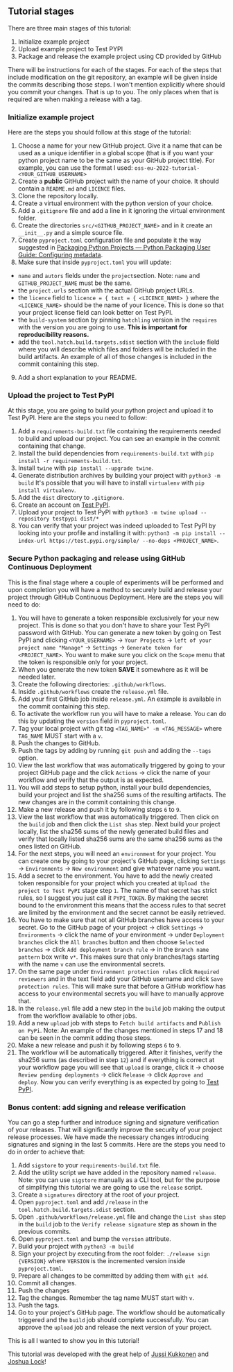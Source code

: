 ## Tutorial stages
There are three main stages of this tutorial:

1. Initialize example project
2. Upload example project to Test PYPI
3. Package and release the example project using CD provided by GitHub

There will be instructions for each of the stages.
For each of the steps that include modification on the git repository, an example
will be given inside the commits describing those steps.
I won't mention explicitly where should you commit your changes. That is up to you.
The only places when that is required are when making a release with a tag.

### Initialize example project

Here are the steps you should follow at this stage of the tutorial:
1. Choose a name for your new GitHub project. Give it a name that can be used as a
unique identifier in a global scope (that is if you want your python project
name to be the same as your GitHub project title). For example, you can use
the format I used: `oss-eu-2022-tutorial-<YOUR_GITHUB_USERNAME>`
2. Create a **public** GitHub project with the name of your choice. It should
contain a `README.md` and `LICENCE` files.
3. Clone the repository locally.
4. Create a virtual environment with the python version of your choice.
5. Add a `.gitignore` file and add a line in it ignoring the virtual environment
folder.
6. Create the directories `src/<GITHUB_PROJECT_NAME>` and in it create
an `__init__.py` and a simple source file.
7. Create `pyproject.toml` configuration file and populate it the way
suggested in [Packaging Python Projects — Python Packaging User Guide: Configuring metadata](https://packaging.python.org/en/latest/tutorials/packaging-projects/#configuring-metadata).
8. Make sure that inside `pyproject.toml` you will update:
- `name` and `autors` fields under the `project`section.
Note: `name` and `GITHUB_PROJECT_NAME` must be the same.
- the `project.urls` section with the actual GitHub project URLs.
- the `licence` field to
`licence = { text = { <LICENCE_NAME> }` where the `<LICENCE_NAME>` should be the
name of your licence. This is done so that your project license field can look
better on Test PyPI.
- the `build-system` section by pinning `hatchling` version in the `requires` with
the version you are going to use. **This is important for reproducibility reasons.**
- add the `tool.hatch.build.targets.sdist` section with the `include` field where
you will describe which files and folders will be included in the build artifacts.
An example of all of those changes is included in the commit containing this step.
9. Add a short explanation to your README.

### Upload the project to Test PyPI

At this stage, you are going to build your python project and upload it to Test PyPI.
Here are the steps you need to follow:
1. Add a `requirements-build.txt` file containing the requirements needed to
build and upload our project. You can see an example in the commit containing
that change.
2. Install the build dependencies from `requirements-build.txt` with `pip install -r requirements-build.txt`.
3. Install `twine` with `pip install --upgrade twine`.
4. Generate distribution archives by building your project with `python3 -m build`
It's possible that you will have to install `virtualenv` with `pip install virtualenv`.
5. Add the `dist` directory to `.gitignore`.
6. Create an account on [Test PyPI](https://test.pypi.org/).
7. Upload your project to Test PyPI with `python3 -m twine upload --repository testpypi dist/*`
8. You can verify that your project was indeed uploaded to Test PyPI by looking
into your profile and installing it with:
`python3 -m pip install --index-url https://test.pypi.org/simple/ --no-deps <PROJECT_NAME>`.

### Secure Python packaging and release using GitHub Continuous Deployment

This is the final stage where a couple of experiments will be performed and upon
completion you will have a method to securely build and release your project
through GitHub Continuous Deployment. Here are the steps you will need to do:
1. You will have to generate a token responsible exclusively for your new project.
This is done so that you don't have to share your Test PyPI password with
GitHub. You can generate a new token by going on Test PyPI and clicking
`<YOUR_USERNAME>` -> `Your Projects` -> `left of your project name "Manage"` -> `Settings`
-> `Generate token for <PROJECT_NAME>`. You want to make sure you click on the `Scope`
menu that the token is responsible only for your project.
2. When you generate the new token **SAVE** it somewhere as it will be needed later.
3. Create the following directories: `.github/workflows`.
4. Inside `.github/workflows` create the `release.yml` file.
5. Add your first GitHub job inside `release.yml`. An example is available in
the commit containing this step.
6. To activate the workflow run you will have to make a release. You can do this
by updating the `version` field in `pyproject.toml`.
7. Tag your local project with git tag `<TAG_NAME>" -m <TAG_MESSAGE>` where
`TAG_NAME` MUST start with a `v`.
8. Push the changes to GitHub.
9. Push the tags by adding by running `git push` and adding the `--tags` option.
10. View the last workflow that was automatically triggered by going to your project
GitHub page and the click `Actions` -> click the name of your workflow and verify
that the output is as expected.
11. You will add steps to setup python, install your build dependencies, build
your project and list the sha256 sums of the resulting artifacts. The new changes
are in the commit containing this change.
12. Make a new release and push it by following steps `6` to `9`.
13. View the last workflow that was automatically triggered. Then click on the
`build` job and then click the `List shas` step. Next build your project locally,
list the sha256 sums of the newly generated build files and verify that locally
listed sha256 sums are the same sha256 sums as the ones listed on GitHub.
14. For the next steps, you will need an `environment` for your project.
You can create one by going to your project's GitHub page, clicking `Settings` ->
`Environments` -> `New environment` and give whatever name you want.
15. Add a secret to the environment. You have to add the newly created token
responsible for your project which you created at `Upload the project to Test PyPI`
stage step `1`. The name of that secret has strict rules, so I suggest you just
call it `PYPI_TOKEN`. By making the secret bound to the environment this means
that the access rules to that secret are limited by the environment and the secret
cannot be easily retrieved.
16. You have to make sure that not all GitHub branches have access to your
secret. Go to the GitHub page of your project -> click `Settings` -> `Environments`
-> click the name of your environment -> under `Deployment branches` click the
`All branches` button and then choose `Selected branches` -> click
`Add deployment branch rule` -> in the `Branch name pattern` box write `v*`.
This makes sure that only branches/tags starting with the name `v` can use the
environmental secrets.
17. On the same page under `Environment protection rules` click `Required reviewers`
and in the text field add your GitHub username and click `Save protection rules`.
This will make sure that before a GitHub workflow has access to your environmental
secrets you will have to manually approve that.
18. In the `release.yml` file add a new step in the `build` job making the output
from the workflow available to other jobs.
19.  Add a new `upload` job with steps to `Fetch build artifacts` and
`Publish on PyPi`. Note: An example of the changes mentioned in steps 17 and 18
can be seen in the commit adding those steps.
20. Make a new release and push it by following steps `6` to `9`.
21. The workflow will be automatically triggered. After it finishes, verify
the sha256 sums (as described in step `12`) and if everything is correct at your
workflow page you will see that `upload` is orange, click it -> choose
`Review pending deployments` -> click `Release` -> click `Approve and deploy`.
Now you can verify everything is as expected by going to [Test PyPI](https://test.pypi.org/).

### Bonus content: add signing and release verification

You can go a step further and introduce signing and signature verification of your
releases. That will significantly improve the security of your project release
processes.
We have made the necessary changes introducing signatures and signing in the
last 5 commits.
Here are the steps you need to do in order to achieve that:
1. Add `sigstore` to your `requirements-build.txt` file.
2. Add the utility script we have added in the repository named `release`.
Note: you can use `sigstore` manually as a CLI tool, but for the purpose of
simplifying this tutorial we are going to use the `release` script.
3. Create a `signatures` directory at the root of your project.
4. Open `pyproject.toml` and add `/release` in the `tool.hatch.build.targets.sdist`
section.
5. Open `.github/workflows/release.yml` file and change the `List shas` step in
the `build` job to the `Verify release signature` step as shown in the previous commits.
6. Open `pyproject.toml` and bump the `version` attribute.
7. Build your project with `python3 -m build`
8. Sign your project by executing from the root folder: `./release sign {VERSION}`
where `VERSION` is the incremented version inside `pyproject.toml`.
9. Prepare all changes to be committed by adding them with `git add`.
10. Commit all changes.
11. Push the changes
12. Tag the changes. Remember the tag name MUST start with `v`.
13. Push the tags.
14. Go to your project's GitHub page. The workflow should be automatically
triggered and the `build` job should complete successfully. You can approve the
`upload` job and release the next version of your project.

This is all I wanted to show you in this tutorial!

This tutorial was developed with the great help of [Jussi Kukkonen](https://github.com/jku)
and [Joshua Lock](https://github.com/joshuagl)!
